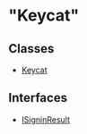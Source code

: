 # "Keycat"

## Classes

* [Keycat](_keycat_.keycat.md)

## Interfaces

* [ISigninResult](_keycat_.isigninresult.md)


